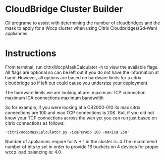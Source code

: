 # CloudBridge Cluster Builder
Cli programe to assist with determining the number of cloudbridges and the mask to apply for a Wccp cluster when using Citrix Cloudbridges(Sd-Wan) appliances

# Instructions

From terminal, run citrixWccpMaskCalculator -h to view the available flags.  All flags are optional so can be left out if you do not have the information at hand.  However, all options are based on hardware limits for a citrix cloudbridge so if left out could cause you undersize your deployment.

The hardware limits we are looking at are:
maximum TCP connection
maximum ICA connections
maximum bandwdith

So for example, if you were looking at a CB2000-010 its max citrix connections are 100 and max TCP connections is 20K.  But, if you did not know your TCP connections across the wan yet you can run just based on citrix connections as follows:

    'citrixWccpMaskCalculator.py -icaPerApp 100 -maxIca 250'

Number of appliances require for N + 1 in the cluster is: 4
The recommend number of bits to set in order to provide 16 buckets on 4 devices for proper wccp load balancing is: 4.0
